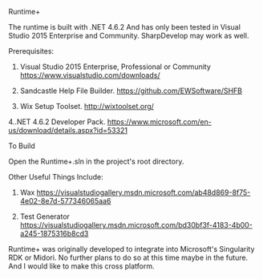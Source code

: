 Runtime+



The runtime is built with .NET 4.6.2 
And has only been tested in Visual Studio 2015 Enterprise and Community.
SharpDevelop may work as well.


Prerequisites:

1. Visual Studio 2015 Enterprise, Professional or Community https://www.visualstudio.com/downloads/

2. Sandcastle Help File Builder. https://github.com/EWSoftware/SHFB

3. Wix Setup Toolset. http://wixtoolset.org/

4..NET 4.6.2 Developer Pack. https://www.microsoft.com/en-us/download/details.aspx?id=53321


To Build

Open the Runtime+.sln in the project's root directory.


Other Useful Things Include:

1. Wax https://visualstudiogallery.msdn.microsoft.com/ab48d869-8f75-4e02-8e7d-577346065aa6

2. Test Generator https://visualstudiogallery.msdn.microsoft.com/bd30bf3f-4183-4b00-a245-1875316b8cd3

Runtime+ was originally developed to integrate into Microsoft's Singularity RDK or Midori.
No further plans to do so at this time maybe in the future. And I would like to make this cross platform.